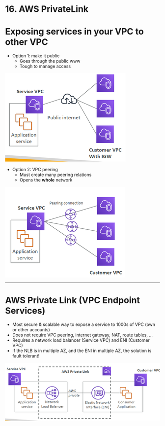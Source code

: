 # 16. AWS PrivateLink

# Exposing services in your VPC to other VPC

- Option 1: make it public
    - Goes through the public www
    - Tough to manage access

![16%20AWS%20PrivateLink/Untitled.png](16%20AWS%20PrivateLink/Untitled.png)

- Option 2: VPC peering
    - Must create many peering relations
    - Opens the **whole** network

![16%20AWS%20PrivateLink/Untitled%201.png](16%20AWS%20PrivateLink/Untitled%201.png)

---

# AWS Private Link (VPC Endpoint Services)

- Most secure & scalable way to expose a service to 1000s of VPC (own or other accounts)
- Does not require VPC peering, internet gateway, NAT, route tables, ...
- Requires a network load balancer (Service VPC) and ENI (Customer VPC)
- If the NLB is in multiple AZ, and the ENI in multiple AZ, the solution is fault tolerant!

![16%20AWS%20PrivateLink/Untitled%202.png](16%20AWS%20PrivateLink/Untitled%202.png)